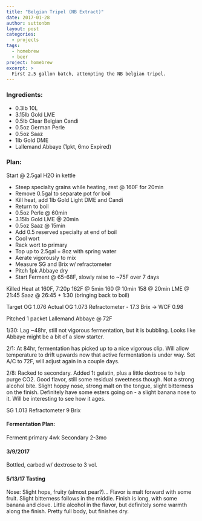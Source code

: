 ```yaml
---
title: "Belgian Tripel (NB Extract)"
date: 2017-01-28
author: suttonbm
layout: post
categories:
  - projects
tags:
  - homebrew
  - beer
project: homebrew
excerpt: >
  First 2.5 gallon batch, attempting the NB belgian tripel.
---
```


### Ingredients:
  * 0.3lb 10L
  * 3.15lb Gold LME
  * 0.5lb Clear Belgian Candi
  * 0.5oz German Perle
  * 0.5oz Saaz
  * 1lb Gold DME
  * Lallemand Abbaye (1pkt, 6mo Expired)

### Plan:
Start @ 2.5gal H2O in kettle
  * Steep specialty grains while heating, rest @ 160F for 20min
  * Remove 0.5gal to separate pot for boil
  * Kill heat, add 1lb Gold Light DME and Candi
  * Return to boil
  * 0.5oz Perle @ 60min
  * 3.15lb Gold LME @ 20min
  * 0.5oz Saaz @ 15min
  * Add 0.5 reserved specialty at end of boil
  * Cool wort
  * Rack wort to primary
  * Top up to 2.5gal + 8oz with spring water
  * Aerate vigorously to mix
  * Measure SG and Brix w/ refractometer
  * Pitch 1pk Abbaye dry
  * Start Ferment @ 65-68F, slowly raise to ~75F over 7 days

Killed Heat at 160F, 7:20p
162F @ 5min
160 @ 10min
158 @ 20min
LME @ 21:45
Saaz @ 26:45 + 1:30 (bringing back to boil)

Target OG 1.076
Actual OG 1.073
Refractometer - 17.3 Brix -> WCF 0.98

Pitched 1 packet Lallemand Abbaye @ 72F

1/30:
Lag ~48hr, still not vigorous fermentation, but it is bubbling.  Looks like Abbaye might be a bit of a slow starter.

2/1:
At 84hr, fermentation has picked up to a nice vigorous clip.  Will allow temperature to drift upwards now that active fermentation is under way.  Set A/C to 72F, will adjust again in a couple days.

2/8:
Racked to secondary.  Added 1t gelatin, plus a little dextrose to help purge CO2.
Good flavor, still some residual sweetness though.  Not a strong alcohol bite.  Slight hoppy nose, strong malt on the tongue, slight bitterness on the finish.  Definitely have some esters going on - a slight banana nose to it.  Will be interesting to see how it ages.

SG 1.013
Refractometer 9 Brix

#### Fermentation Plan:
Ferment primary 4wk
Secondary 2-3mo

#### 3/9/2017
Bottled, carbed w/ dextrose to 3 vol.

#### 5/13/17 Tasting
Nose: Slight hops, fruity (almost pear?)... Flavor is malt forward with some fruit.  Slight bitterness follows in the middle.  Finish is long, with some banana and clove.  Little alcohol in the flavor, but definitely some warmth along the finish.  Pretty full body, but finishes dry.
